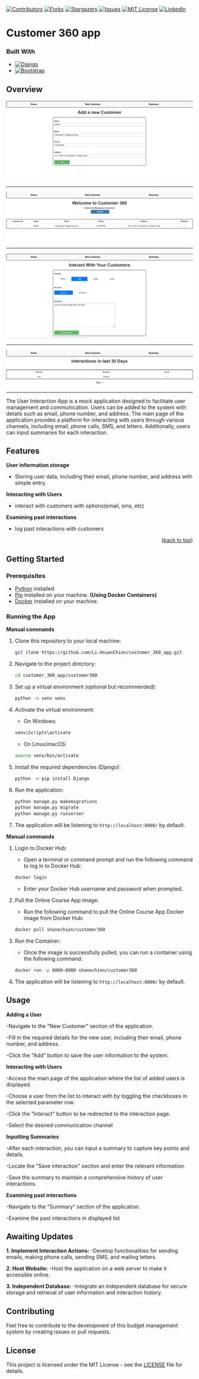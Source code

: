 <a name="readme-top"></a>


[![Contributors][contributors-shield]][contributors-url]
[![Forks][forks-shield]][forks-url]
[![Stargazers][stars-shield]][stars-url]
[![Issues][issues-shield]][issues-url]
[![MIT License][license-shield]][license-url]
[![LinkedIn][linkedin-shield]][linkedin-url]

# Customer 360 app

### Built With

* [![Django][Django]][Django-url]
* [![Bootstrap][Bootstrap.com]][Bootstrap-url]

## Overview

[![Product Name Screen Shot One][product-screenshot-one]](https://github.com/Li-HsuanChien/customer_360_app)

<hr>

[![Product Name Screen Shot Two][product-screenshot-two]](https://github.com/Li-HsuanChien/customer_360_app)

<hr>

[![Product Name Screen Shot Three][product-screenshot-three]](https://github.com/Li-HsuanChien/customer_360_app)

<hr>

[![Product Name Screen Shot Four][product-screenshot-four]](https://github.com/Li-HsuanChien/customer_360_app)

<hr>

The User Interaction App is a mock application designed to facilitate user management and communication. Users can be added to the system with details such as email, phone number, and address. The main page of the application provides a platform for interacting with users through various channels, including email, phone calls, SMS, and letters. Additionally, users can input summaries for each interaction.

## Features

**User information storage**
- Storing user data, including their email, phone number, and address with simple entry.

**Interacting with Users**
- interact with customers with options(email, sms, etc)

**Examining past interactions**
- log past interactions with customers

<p align="right">(<a href="#readme-top">back to top</a>)</p>

## Getting Started

### Prerequisites

- [Python](https://www.python.org/) installed
- [Pip](https://pip.pypa.io/en/stable/) installed on your machine.
**(Using Docker Containers)**
- [Docker](https://www.docker.com/) installed on your machine.

### Running the App

**Manual commands**

1. Clone this repository to your local machine:

    ```bash
    git clone https://github.com/Li-HsuanChien/customer_360_app.git
    ```

2. Navigate to the project directory:

    ```bash
    cd customer_360_app/customer360
    ```

3.  Set up a virtual environment (optional but recommended):

    ```bash
    python -m venv venv
    ```

4. Activate the virtual environment:

    - On Windows:

    ```bash
    venv\Scripts\activate
    ```

    - On Linux/macOS:

    ```bash 
    source venv/bin/activate
    ```

5. Install the required dependencies (Django):

    ```bash
    python -m pip install Django
    ```

6. Run the application:

    ```bash
    python manage.py makemigrations
    python manage.py migrate
    python manage.py runserver
    ```
7. The application will be listening to `http://localhost:8000/` by default.

**Manual commands**

1. Login to Docker Hub:

    - Open a terminal or command prompt and run the following command to log in to Docker Hub:

    ```bash
    docker login
    ```
    - Enter your Docker Hub username and password when prompted.

2. Pull the Online Course App Image:

    - Run the following command to pull the Online Course App Docker image from Docker Hub:

    ```bash
    docker pull shanechien/customer360
    ```

3. Run the Container:

    - Once the image is successfully pulled, you can run a container using the following command:
    
    ```bash
    docker run -p 8000:8000 shanechien/customer360
    ```
4. The application will be listening to `http://localhost:8000/` by default.



## Usage
  **Adding a User**

-Navigate to the "New Customer" section of the application.

-Fill in the required details for the new user, including their email, phone number, and address.

-Click the "Add" button to save the user information to the system.

**Interacting with Users**

-Access the main page of the application where the list of added users is displayed.

-Choose a user from the list to interact with by toggling the checkboxes in the selected parameter row.

-Click the "Interact" button to be redirected to the interaction page. 

-Select the desired communication channel

**Inputting Summaries**

-After each interaction, you can input a summary to capture key points and details.

-Locate the "Save interaction" section and enter the relevant information.

-Save the summary to maintain a comprehensive history of user interactions.

**Examining past interactions**

-Navigate to the "Summary" section of the application.

-Examine the past interactions in displayed list


## Awaiting Updates

**1. Implement Interaction Actions:**
    -Develop functionalities for sending emails, making phone calls, sending SMS, and mailing letters.

**2. Host Website:**
    -Host the application on a web server to make it accessible online.

**3. Independent Database:**
    -Integrate an independent database for secure storage and retrieval of user information and interaction history.

## Contributing

Feel free to contribute to the development of this budget management system by creating issues or pull requests.

## License

This project is licensed under the MIT License - see the [LICENSE](LICENSE) file for details.

<!-- MARKDOWN LINKS & IMAGES -->
<!-- https://www.markdownguide.org/basic-syntax/#reference-style-links -->
[Django]: https://img.shields.io/badge/Django-092E20?style=for-the-badge&logo=django&logoColor=white
[Django-url]: https://www.djangoproject.com/
[Bootstrap.com]: https://img.shields.io/badge/Bootstrap-563D7C?style=for-the-badge&logo=bootstrap&logoColor=white
[Bootstrap-url]: https://getbootstrap.com

[contributors-shield]: https://img.shields.io/github/contributors/Li-HsuanChien/customer_360_app.svg?style=for-the-badge
[contributors-url]: https://github.com/Li-HsuanChien/customer_360_app/graphs/contributors
[forks-shield]: https://img.shields.io/github/forks/Li-HsuanChien/customer_360_app.svg?style=for-the-badge
[forks-url]: https://github.com/Li-HsuanChien/customer_360_app/network/members
[stars-shield]: https://img.shields.io/github/stars/Li-HsuanChien/customer_360_app.svg?style=for-the-badge
[stars-url]: https://github.com/Li-HsuanChien/customer_360_app/stargazers
[issues-shield]: https://img.shields.io/github/issues/Li-HsuanChien/customer_360_app.svg?style=for-the-badge
[issues-url]: https://github.com/Li-HsuanChien/customer_360_app/issues
[license-shield]: https://img.shields.io/github/license/Li-HsuanChien/customer_360_app.svg?style=for-the-badge
[license-url]: https://github.com/Li-HsuanChien/customer_360_app/blob/master/LICENSE.txt
[linkedin-shield]: https://img.shields.io/badge/-LinkedIn-black.svg?style=for-the-badge&logo=linkedin&colorB=555
[linkedin-url]: https://www.linkedin.com/in/lihsuan-chien/

<!-- MARKDOWN LINKS & IMAGES -->
<!-- https://www.markdownguide.org/basic-syntax/#reference-style-links -->
[Django]: https://img.shields.io/badge/Django-092E20?style=for-the-badge&logo=django&logoColor=white
[Django-url]: https://www.djangoproject.com/
[Bootstrap.com]: https://img.shields.io/badge/Bootstrap-563D7C?style=for-the-badge&logo=bootstrap&logoColor=white
[Bootstrap-url]: https://getbootstrap.com
[product-screenshot-one]: images/snapshot1.jpg
[product-screenshot-two]: images/snapshot2.jpg
[product-screenshot-three]: images/snapshot3.jpg
[product-screenshot-four]: images/snapshot4.jpg
[contributors-shield]: https://img.shields.io/github/contributors/Li-HsuanChien/customer_360_app.svg?style=for-the-badge
[contributors-url]: https://github.com/Li-HsuanChien/customer_360_app/graphs/contributors
[forks-shield]: https://img.shields.io/github/forks/Li-HsuanChien/customer_360_app.svg?style=for-the-badge
[forks-url]: https://github.com/Li-HsuanChien/customer_360_app/network/members
[stars-shield]: https://img.shields.io/github/stars/Li-HsuanChien/customer_360_app.svg?style=for-the-badge
[stars-url]: https://github.com/Li-HsuanChien/customer_360_app/stargazers
[issues-shield]: https://img.shields.io/github/issues/Li-HsuanChien/customer_360_app.svg?style=for-the-badge
[issues-url]: https://github.com/Li-HsuanChien/customer_360_app/issues
[license-shield]: https://img.shields.io/github/license/Li-HsuanChien/customer_360_app.svg?style=for-the-badge
[license-url]: https://github.com/Li-HsuanChien/customer_360_app/blob/master/LICENSE.txt
[linkedin-shield]: https://img.shields.io/badge/-LinkedIn-black.svg?style=for-the-badge&logo=linkedin&colorB=555
[linkedin-url]: https://www.linkedin.com/in/lihsuan-chien/
